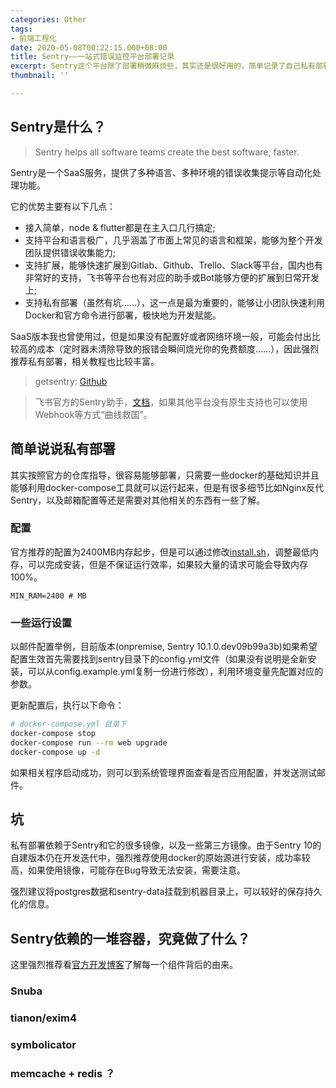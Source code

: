 ```yaml
---
categories: Other
tags:
- 前端工程化
date: 2020-05-08T00:22:15.000+08:00
title: Sentry——一站式错误监控平台部署记录
excerpt: Sentry这个平台除了部署稍微麻烦些，其实还是很好用的，简单记录了自己私有部署Sentry遇到的一些坑
thumbnail: ''

---
```

## Sentry是什么？

> Sentry helps all software teams create the best software, faster.

Sentry是一个SaaS服务，提供了多种语言、多种环境的错误收集提示等自动化处理功能。

它的优势主要有以下几点：

- 接入简单，node & flutter都是在主入口几行搞定;
- 支持平台和语言极广，几乎涵盖了市面上常见的语言和框架，能够为整个开发团队提供错误收集能力;
- 支持扩展，能够快速扩展到Gitlab、Github、Trello、Slack等平台，国内也有非常好的支持，飞书等平台也有对应的助手或Bot能够方便的扩展到日常开发上;
- 支持私有部署（虽然有坑……），这一点是最为重要的，能够让小团队快速利用Docker和官方命令进行部署，极快地为开发赋能。

SaaS版本我也曾使用过，但是如果没有配置好或者网络环境一般，可能会付出比较高的成本（定时器未清除导致的报错会瞬间烧光你的免费额度……），因此强烈推荐私有部署，相关教程也比较丰富。

> getsentry: [Github](https://github.com/getsentry/onpremise)

> 飞书官方的Sentry助手，[文档](https://getfeishu.cn/hc/zh-cn/articles/360041217373-%E6%9C%BA%E5%99%A8%E4%BA%BA-%E5%A6%82%E4%BD%95%E5%9C%A8%E9%A3%9E%E4%B9%A6%E4%B8%AD%E9%85%8D%E7%BD%AE-Sentry-%E5%8A%A9%E6%89%8B-)，如果其他平台没有原生支持也可以使用Webhook等方式“曲线救国”。

## 简单说说私有部署

其实按照官方的仓库指导，很容易能够部署，只需要一些docker的基础知识并且能够利用docker-compose工具就可以运行起来，但是有很多细节比如Nginx反代Sentry，以及邮箱配置等还是需要对其他相关的东西有一些了解。

### 配置

官方推荐的配置为2400MB内存起步，但是可以通过修改[install.sh](https://github.com/getsentry/onpremise/blob/master/install.sh)，调整最低内存，可以完成安装，但是不保证运行效率，如果较大量的请求可能会导致内存100%。

```
MIN_RAM=2400 # MB
```

### 一些运行设置

以邮件配置举例，目前版本(onpremise, Sentry 10.1.0.dev09b99a3b)如果希望配置生效首先需要找到sentry目录下的config.yml文件（如果没有说明是全新安装，可以从config.example.yml复制一份进行修改），利用环境变量先配置对应的参数。

更新配置后，执行以下命令：

```bash
# docker-compose.yml 目录下
docker-compose stop
docker-compose run --rm web upgrade
docker-compose up -d
```

如果相关程序启动成功，则可以到系统管理界面查看是否应用配置，并发送测试邮件。

## 坑

私有部署依赖于Sentry和它的很多镜像，以及一些第三方镜像。由于Sentry 10的自建版本仍在开发迭代中，强烈推荐使用docker的原始源进行安装，成功率较高，如果使用镜像，可能存在Bug导致无法安装，需要注意。

强烈建议将postgres数据和sentry-data挂载到机器目录上，可以较好的保存持久化的信息。

## Sentry依赖的一堆容器，究竟做了什么？

这里强烈推荐看[官方开发博客](https://blog.sentry.io/)了解每一个组件背后的由来。

### Snuba

### tianon/exim4

### symbolicator

### memcache + redis ？